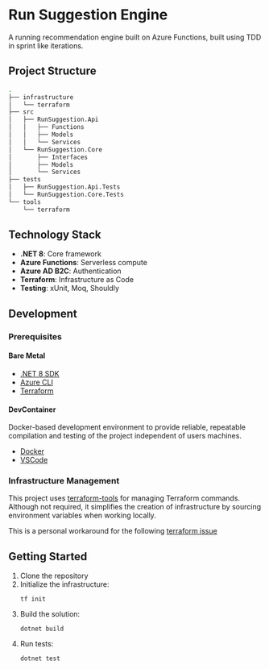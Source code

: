 # Run Suggestion Engine

A running recommendation engine built on Azure Functions, built using TDD in sprint like iterations.

## Project Structure

```bash
.
├── infrastructure
│   └── terraform
├── src
│   ├── RunSuggestion.Api
│   │   ├── Functions
│   │   ├── Models
│   │   └── Services
│   └── RunSuggestion.Core
│       ├── Interfaces
│       ├── Models
│       └── Services
├── tests
│   ├── RunSuggestion.Api.Tests
│   └── RunSuggestion.Core.Tests
└── tools
    └── terraform
```

## Technology Stack

- **.NET 8**: Core framework
- **Azure Functions**: Serverless compute
- **Azure AD B2C**: Authentication
- **Terraform**: Infrastructure as Code
- **Testing**: xUnit, Moq, Shouldly

## Development

### Prerequisites

#### Bare Metal

- [.NET 8 SDK](https://dotnet.microsoft.com/en-us/download)
- [Azure CLI](https://learn.microsoft.com/en-us/cli/azure/install-azure-cli)
- [Terraform](https://developer.hashicorp.com/terraform/tutorials/aws-get-started/install-cli)

#### DevContainer

Docker-based development environment to provide reliable, repeatable compilation and testing of the project independent of users machines.

- [Docker](https://docs.docker.com/desktop/)
- [VSCode](https://code.visualstudio.com/download)

### Infrastructure Management

This project uses [terraform-tools](https://github.com/markstanden/terraform-tools) for managing Terraform commands.  Although not required, it simplifies the creation of infrastructure by sourcing environment variables when working locally.

This is a personal workaround for the following [terraform issue](https://github.com/hashicorp/terraform-provider-azurerm/issues/27423)

## Getting Started

1. Clone the repository
2. Initialize the infrastructure:
   ```
   tf init
   ```
3. Build the solution:
   ```
   dotnet build
   ```
4. Run tests:
   ```
   dotnet test
   ```
